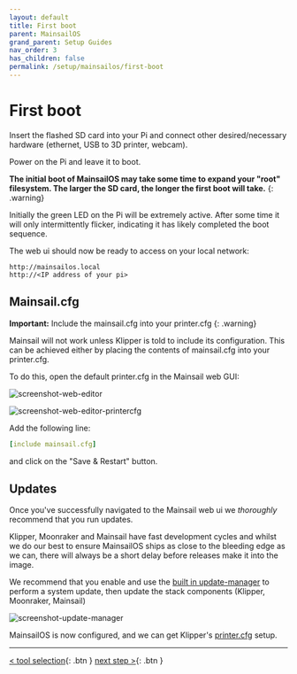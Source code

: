 ```yaml
---
layout: default
title: First boot
parent: MainsailOS
grand_parent: Setup Guides
nav_order: 3
has_children: false
permalink: /setup/mainsailos/first-boot
---
```



# First boot

Insert the flashed SD card into your Pi and connect other desired/necessary hardware (ethernet, USB to 3D printer, webcam).

Power on the Pi and leave it to boot.

**The initial boot of  MainsailOS may take some time to expand your "root" filesystem. The larger the SD card, the longer the first boot will take.**
{: .warning}

Initially the green LED on the Pi will be extremely active. After some time it will only intermittently flicker, indicating it has likely completed the boot sequence.

The web ui should now be ready to access on your local network:

```
http://mainsailos.local
http://<IP address of your pi>
```

## Mainsail.cfg

 **Important:** Include the mainsail.cfg into your printer.cfg
{: .warning}

Mainsail will not work unless Klipper is told to include its configuration. This can be achieved either by placing the contents of mainsail.cfg into your printer.cfg.

To do this, open the default printer.cfg in the Mainsail web GUI:

![screenshot-web-editor](../../../assets/img/setup/screenshot-web-editor-printer.png)        

![screenshot-web-editor-printercfg](../../../assets/img/setup/screenshot-printercfg-include-mainsail.png)

Add the following line:

```yml
[include mainsail.cfg]
```
and click on the "Save & Restart" button.

## Updates

Once you've successfully navigated to the Mainsail web ui we _thoroughly_ recommend that you run updates.

Klipper, Moonraker and Mainsail have fast development cycles and whilst we do our best to ensure MainsailOS ships as close to the bleeding edge as we can, there will always be a short delay before releases make it into the image.

We recommend that you enable and use the [built in update-manager](../../update/update-manager) to perform a system update, then update the stack components (Klipper, Moonraker, Mainsail)

![screenshot-update-manager](../../../assets/img/update/screenshot-update-manager-example-not-up-to-date.png)


MainsailOS is now configured, and we can get Klipper's [printer.cfg](klipper-setup) setup.

---
[< tool selection](../mainsail-os.md){: .btn }  [next step >](klipper-setup){: .btn } 

